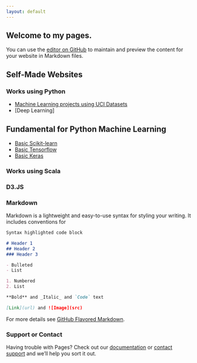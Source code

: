 ```yaml
---
layout: default
---
```


## Welcome to my pages.

You can use the [editor on GitHub](https://github.com/provincit/provincit.github.io/edit/master/index.md) to maintain and preview the content for your website in Markdown files.


## Self-Made Websites

### Works using Python

- [Machine Learning projects using UCI Datasets](model-for-uci)
- [Deep Learning]

## Fundamental for Python Machine Learning

- [Basic Scikit-learn](scikit-basic)
- [Basic Tensorflow](tensorflow-basic)
- [Basic Keras](keras-basic)


### Works using Scala


### D3.JS

### Markdown

Markdown is a lightweight and easy-to-use syntax for styling your writing. It includes conventions for

```markdown
Syntax highlighted code block

# Header 1
## Header 2
### Header 3

- Bulleted
- List

1. Numbered
2. List

**Bold** and _Italic_ and `Code` text

[Link](url) and ![Image](src)
```

For more details see [GitHub Flavored Markdown](https://guides.github.com/features/mastering-markdown/).


### Support or Contact

Having trouble with Pages? Check out our [documentation](https://help.github.com/categories/github-pages-basics/) or [contact support](https://github.com/contact) and we’ll help you sort it out.
